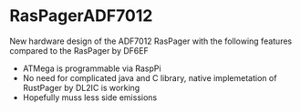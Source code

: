 # RasPagerADF7012
New hardware design of the ADF7012 RasPager with the following features compared to the RasPager by DF6EF

* ATMega is programmable via RaspPi
* No need for complicated java and C library, native implemetation of RustPager by DL2IC is working
* Hopefully muss less side emissions
